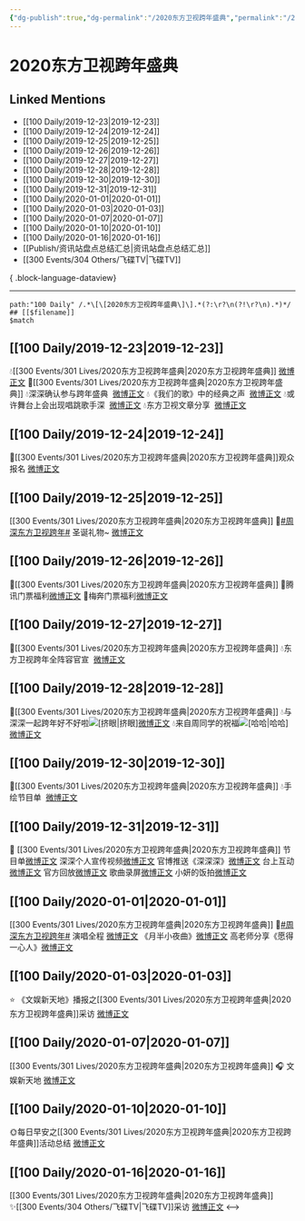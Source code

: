```yaml
---
{"dg-publish":true,"dg-permalink":"/2020东方卫视跨年盛典","permalink":"/2020东方卫视跨年盛典/","created":"2023-04-01T20:22:35.000+08:00","updated":"2023-04-10T16:03:41.000+08:00"}
---
```


# 2020东方卫视跨年盛典

## Linked Mentions
- [[100 Daily/2019-12-23\|2019-12-23]]
- [[100 Daily/2019-12-24\|2019-12-24]]
- [[100 Daily/2019-12-25\|2019-12-25]]
- [[100 Daily/2019-12-26\|2019-12-26]]
- [[100 Daily/2019-12-27\|2019-12-27]]
- [[100 Daily/2019-12-28\|2019-12-28]]
- [[100 Daily/2019-12-30\|2019-12-30]]
- [[100 Daily/2019-12-31\|2019-12-31]]
- [[100 Daily/2020-01-01\|2020-01-01]]
- [[100 Daily/2020-01-03\|2020-01-03]]
- [[100 Daily/2020-01-07\|2020-01-07]]
- [[100 Daily/2020-01-10\|2020-01-10]]
- [[100 Daily/2020-01-16\|2020-01-16]]
- [[Publish/资讯站盘点总结汇总\|资讯站盘点总结汇总]]
- [[300 Events/304 Others/飞碟TV\|飞碟TV]]

{ .block-language-dataview}

---

```expander
path:"100 Daily" /.*\[\[2020东方卫视跨年盛典\]\].*(?:\r?\n(?!\r?\n).*)*/
## [[$filename]]
$match
```
## [[100 Daily/2019-12-23\|2019-12-23]]
💧[[300 Events/301 Lives/2020东方卫视跨年盛典\|2020东方卫视跨年盛典]] [微博正文](https://m.weibo.cn/6466290670/4452790258509203)
🌠[[300 Events/301 Lives/2020东方卫视跨年盛典\|2020东方卫视跨年盛典]]
💧深深确认参与跨年盛典  [微博正文](https://m.weibo.cn/6466290670/4452624306759952)
💧《我们的歌》中的经典之声  [微博正文](https://m.weibo.cn/6466290670/4452686688194284)
💧或许舞台上会出现唱跳歌手深  [微博正文](https://m.weibo.cn/6466290670/4452700399587702)
💧东方卫视文章分享  [微博正文](https://m.weibo.cn/6466290670/4452709421635536)
## [[100 Daily/2019-12-24\|2019-12-24]]
🎄[[300 Events/301 Lives/2020东方卫视跨年盛典\|2020东方卫视跨年盛典]]观众报名
[微博正文](https://m.weibo.cn/6466290670/4453033482225744)
## [[100 Daily/2019-12-25\|2019-12-25]]
[[300 Events/301 Lives/2020东方卫视跨年盛典\|2020东方卫视跨年盛典]]
🌿[#周深东方卫视跨年#](https://s.weibo.com/weibo?q=%23%E5%91%A8%E6%B7%B1%E4%B8%9C%E6%96%B9%E5%8D%AB%E8%A7%86%E8%B7%A8%E5%B9%B4%23) 圣诞礼物~
[微博正文](https://m.weibo.cn/6466290670/4453439218439484)
## [[100 Daily/2019-12-26\|2019-12-26]]
🧣[[300 Events/301 Lives/2020东方卫视跨年盛典\|2020东方卫视跨年盛典]]
🍵腾讯门票福利[微博正文](https://m.weibo.cn/6466290670/4453811852272998)
🍵梅奔门票福利[微博正文](https://m.weibo.cn/6466290670/4453878491585622)
## [[100 Daily/2019-12-27\|2019-12-27]]
🌠[[300 Events/301 Lives/2020东方卫视跨年盛典\|2020东方卫视跨年盛典]]
💧东方卫视跨年全阵容官宣  [微博正文](https://m.weibo.cn/6466290670/4454058943523349)
## [[100 Daily/2019-12-28\|2019-12-28]]
🌠[[300 Events/301 Lives/2020东方卫视跨年盛典\|2020东方卫视跨年盛典]]
💧与深深一起跨年好不好啦![[挤眼\|挤眼]](https://face.t.sinajs.cn/t4/appstyle/expression/ext/normal/43/2018new_jiyan_org.png "[挤眼]")[微博正文](https://m.weibo.cn/6466290670/4454416385612502)
💧来自周同学的祝福![[哈哈\|哈哈]](https://face.t.sinajs.cn/t4/appstyle/expression/ext/normal/8f/2018new_haha_org.png "[哈哈]")[微博正文](https://m.weibo.cn/6466290670/4454543422984660)
## [[100 Daily/2019-12-30\|2019-12-30]]
🌠[[300 Events/301 Lives/2020东方卫视跨年盛典\|2020东方卫视跨年盛典]]
💧手绘节目单  [微博正文](https://m.weibo.cn/6466290670/4455239564410913)
## [[100 Daily/2019-12-31\|2019-12-31]]
🎉 [[300 Events/301 Lives/2020东方卫视跨年盛典\|2020东方卫视跨年盛典]]
节目单[微博正文](https://m.weibo.cn/6466290670/4455502400258814)
深深个人宣传视频[微博正文](https://m.weibo.cn/6466290670/4455616598471393)
官博推送《深深深》[微博正文](https://m.weibo.cn/6466290670/4455690045684784)
台上互动[微博正文](https://m.weibo.cn/6466290670/4455692183808357)
官方回放[微博正文](https://m.weibo.cn/6466290670/4455696428709334)
歌曲录屏[微博正文](https://m.weibo.cn/6466290670/4455698655756298)
小妍的饭拍[微博正文](https://m.weibo.cn/6466290670/4455699326998852)
## [[100 Daily/2020-01-01\|2020-01-01]]
[[300 Events/301 Lives/2020东方卫视跨年盛典\|2020东方卫视跨年盛典]]
🌟[#周深东方卫视跨年#](https://s.weibo.com/weibo?q=%23%E5%91%A8%E6%B7%B1%E4%B8%9C%E6%96%B9%E5%8D%AB%E8%A7%86%E8%B7%A8%E5%B9%B4%23)
演唱全程 [微博正文](https://weibo.com/6466290670/IntIh1Cvz)
《月半小夜曲》[微博正文](https://weibo.com/6466290670/InswUbNDc)
高老师分享《愿得一心人》[微博正文](https://weibo.com/6466290670/Inr1pdQc1)
## [[100 Daily/2020-01-03\|2020-01-03]]
⭐ 《文娱新天地》播报之[[300 Events/301 Lives/2020东方卫视跨年盛典\|2020东方卫视跨年盛典]]采访
[微博正文](https://m.weibo.cn/6466290670/4456729452074845)
## [[100 Daily/2020-01-07\|2020-01-07]]
[[300 Events/301 Lives/2020东方卫视跨年盛典\|2020东方卫视跨年盛典]]
🎧 文娱新天地 [微博正文](https://m.weibo.cn/6466290670/4458252462656622)

## [[100 Daily/2020-01-10\|2020-01-10]]
 🌞每日早安之[[300 Events/301 Lives/2020东方卫视跨年盛典\|2020东方卫视跨年盛典]]活动总结
[微博正文](https://m.weibo.cn/6466290670/4459106485749950)
## [[100 Daily/2020-01-16\|2020-01-16]]
[[300 Events/301 Lives/2020东方卫视跨年盛典\|2020东方卫视跨年盛典]]
✨[[300 Events/304 Others/飞碟TV\|飞碟TV]]采访 [微博正文](https://m.weibo.cn/6466290670/4461431380805864)
<-->